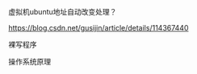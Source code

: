 

虚拟机ubuntu地址自动改变处理？

https://blog.csdn.net/gusijin/article/details/114367440











裸写程序









操作系统原理





